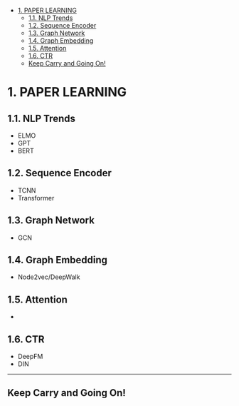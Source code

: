 
<!-- TOC -->

- [1. PAPER LEARNING](#1-paper-learning)
  - [1.1. NLP Trends](#11-nlp-trends)
  - [1.2. Sequence Encoder](#12-sequence-encoder)
  - [1.3. Graph Network](#13-graph-network)
  - [1.4. Graph Embedding](#14-graph-embedding)
  - [1.5. Attention](#15-attention)
  - [1.6. CTR](#16-ctr)
  - [Keep Carry and Going On!](#keep-carry-and-going-on)

<!-- /TOC -->

# 1. PAPER LEARNING

## 1.1. NLP Trends

- ELMO
- GPT
- BERT

## 1.2. Sequence Encoder

- TCNN
- Transformer

## 1.3. Graph Network

- GCN

## 1.4. Graph Embedding

- Node2vec/DeepWalk

## 1.5. Attention

- 

## 1.6. CTR

- DeepFM
- DIN

***
## Keep Carry and Going On!